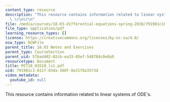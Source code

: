 ```yaml
---
content_type: resource
description: "This resource contains information related to linear systems of ODE's.\
  \ \r\n\r\n"
file: /media/courses/18-03-differential-equations-spring-2010/791981c1011f03da368f8e21f8a3573d_MIT18_03S10_ls1.pdf
file_type: application/pdf
learning_resource_types: []
license: https://creativecommons.org/licenses/by-nc-sa/4.0/
ocw_type: OCWFile
parent_title: 18.03 Notes and Exercises
parent_type: CourseSection
parent_uid: 57bad402-02cb-ea33-05ef-548784c0e8a9
resourcetype: Document
title: MIT18_03S10_ls1.pdf
uid: 791981c1-011f-03da-368f-8e21f8a3573d
video_metadata:
  youtube_id: null
---
```

This resource contains information related to linear systems of ODE's. 


